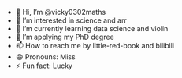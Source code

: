 - 👋 Hi, I’m @vicky0302maths
- 👀 I’m interested in science and arr
- 🌱 I’m currently learning data science and violin
- 💞️ I’m applying my PhD degree
- 📫 How to reach me by little-red-book and bilibili
- 😄 Pronouns: Miss
- ⚡ Fun fact: Lucky

<!---
vicky0302maths/vicky0302maths is a ✨ special ✨ repository because its `README.md` (this file) appears on your GitHub profile.
You can click the Preview link to take a look at your changes.
--->
